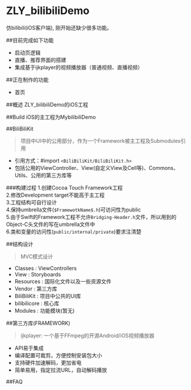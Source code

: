# ZLY_bilibiliDemo
仿bilibili(iOS客户端), 刚开始还缺少很多功能。

##目前完成如下功能
- 启动页逻辑
- 直播、推荐界面的搭建
- 集成基于ijkplayer的视频播放器（普通视频、直播视频）

##正在制作的功能
- 首页

##概述
ZLY_bilibiliDemo的iOS工程

##Build
iOS的主工程为MybilibiliDemo

##BiliBiliKit
>项目中UI中的公用部分，作为一个Framework被主工程及Submodules引用

- 引用方式：#import `<BiliBiliKit/BiliBiliKit.h>`
- 包括公用的ViewController、View(自定义View及Cell等)、Commons、Utils、公用的第三方库等

###构建过程
1.创建Cocoa Touch Framework工程  
2.修改Development target不能高于主工程  
3.工程结构可自行设计  
4.保持umbrella文件(`$FramewotkName$.h`)可访问性为public  
5.由于Swift的Framework工程不允许`Bridging-Header.h`文件，所以用到的Object-C头文件的写在umbrella文件中  
6.类和变量的访问性(`public/internal/private`)要求注清楚

##结构设计
>MVC模式设计

- Classes : ViewControllers
- View : Storyboards
- Resources : 国际化文件以及一些资源文件
- Vendor : 第三方库
- BiliBiliKit : 项目中公共的UI库
- bilibilicore : 核心库
- Modules : 功能模块(暂无)

##第三方库(FRAMEWORK)

>ijkplayer: 一个基于FFmpeg的开源Android/iOS视频播放器
- API易于集成
- 编译配置可裁剪，方便控制安装包大小
- 支持硬件加速解码，更加省电
- 简单易用，指定拉流URL，自动解码播放

##FAQ
